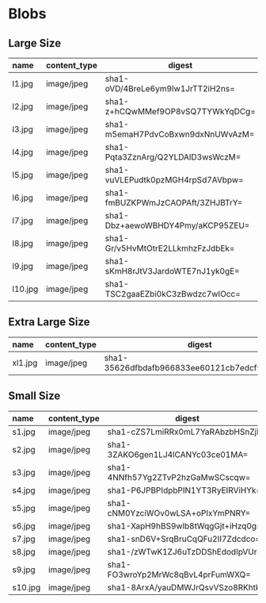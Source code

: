 # Blobs

## Large Size

| name     | content_type | digest                            | length  | 
| :------- | ------------ | --------------------------------- | ------- |
| l1.jpg   | image/jpeg   | sha1-oVD/4BreLe6ym9Iw1JrTT2iH2ns= | 2017190 |
| l2.jpg   | image/jpeg   | sha1-z+hCQwMMef9OP8vSQ7TYWkYqDCg= | 2011345 |
| l3.jpg   | image/jpeg   | sha1-m5emaH7PdvCoBxwn9dxNnUWvAzM= | 1794585 |
| l4.jpg   | image/jpeg   | sha1-Pqta3ZznArg/Q2YLDAlD3wsWczM= | 2025840 |
| l5.jpg   | image/jpeg   | sha1-vuVLEPudtk0pzMGH4rpSd7AVbpw= | 2641716 |
| l6.jpg   | image/jpeg   | sha1-fmBUZKPWmJzCAOPAft/3ZHJBTrY= | 3181859 |
| l7.jpg   | image/jpeg   | sha1-Dbz+aewoWBHDY4Pmy/aKCP95ZEU= | 1697024 |
| l8.jpg   | image/jpeg   | sha1-Gr/v5HvMtOtrE2LLkmhzFzJdbEk= | 2286496 |
| l9.jpg   | image/jpeg   | sha1-sKmH8rJtV3JardoWTE7nJ1yk0gE= | 2838244 |
| l10.jpg  | image/jpeg   | sha1-TSC2gaaEZbi0kC3zBwdzc7wIOcc= | 1986238 |

## Extra Large Size

| name     | content_type | digest                                      | length    |
| :------- | ------------ | ------------------------------------------- | --------- |
| xl1.jpg  | image/jpeg   | sha1-35626dfbdafb966833ee60121cb7edcf9884bd3f | 21200000  |

## Small Size

| name     | content_type | digest                            | length  | 
| :------- | ------------ | --------------------------------- | ------- |
| s1.jpg   | image/jpeg   | sha1-cZS7LmiRRx0mL7YaRAbzbHSnZjk= | 49840   |
| s2.jpg   | image/jpeg   | sha1-3ZAKO6gen1LJ4lCANYc03ce01MA= | 45276   |
| s3.jpg   | image/jpeg   | sha1-4NNfh57Yg2ZTvP2hzGaMwSCscqw= | 49569   |
| s4.jpg   | image/jpeg   | sha1-P6JPBPIdpbPIN1YT3RyEIRViHYk= | 66432   |
| s5.jpg   | image/jpeg   | sha1-cNM0YzciWOv0wLSA+oPIxYmPNRY= | 96057   |
| s6.jpg   | image/jpeg   | sha1-XapH9hBS9wlb8tWqgGjt+iHzq0g= | 47446   |
| s7.jpg   | image/jpeg   | sha1-snD6V+SrqBruCqQFu2II7Zdcdco= | 63559   |
| s8.jpg   | image/jpeg   | sha1-/zWTwK1ZJ6uTzDDShEdodIpVUr8= | 118777  |
| s9.jpg   | image/jpeg   | sha1-FO3wroYp2MrWc8qBvL4prFumWXQ= | 230490  |
| s10.jpg  | image/jpeg   | sha1-8ArxA/yauDMWJrQsvVSzo8RKhtk= | 199095  |
